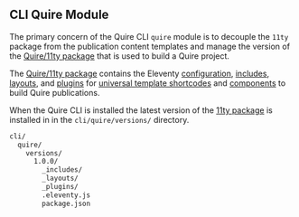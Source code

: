 ## CLI Quire Module

The primary concern of the Quire CLI `quire` module is to decouple the `11ty` package from the publication content templates and manage the version of the [Quire/11ty package](packages/11ty) that is used to build a Quire project.

The [Quire/11ty package](packages/11ty) contains the Eleventy [configuration](packages/11ty/.eleventy.js), [includes](packages/11ty/_includes), [layouts](packages/11ty/_layouts), and [plugins](packages/11ty/_plugins) for [universal template shortcodes](packages/11ty/_plugins/shortcodes) and [components](packages/11ty/_includes/components) to build Quire publications.

When the Quire CLI is installed the latest version of the [11ty package](packages/11ty) is 
installed in in the `cli/quire/versions/` directory.

```sh
cli/
  quire/
    versions/
      1.0.0/
        _includes/
        _layouts/
        _plugins/
        .eleventy.js
        package.json
```
